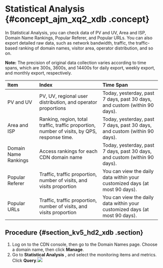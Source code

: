 # Statistical Analysis {#concept_ajm_xq2_xdb .concept}

In Statistical Analysis, you can check data of PV and UV, Area and ISP, Domain Name Rankings, Popular Referer, and Popular URLs. You can also export detailed raw data, such as network bandwidth, traffic, the traffic-based ranking of domain names, visitor area, operator distribution, and so on.

**Note:** The precision of original data collection varies according to time spans, which are 300s, 3600s, and 14400s for daily export, weekly export, and monthly export, respectively.

|Item|Index|Time Span|
|:---|:----|:--------|
|PV and UV|PV, UV, regional user distribution, and operator proportions|Today, yesterday, past 7 days, past 30 days, and custom \(within 90 days\).|
|Area and ISP|Ranking, region, total traffic, traffic proportion, number of visits, by QPS, response time.|Today, yesterday, past 7 days, past 30 days, and custom \(within 90 days\).|
|Domain Name Rankings|Access rankings for each CDN domain name|Today, yesterday, past 7 days, past 30 days, and custom \(within 90 days\).|
|Popular Referer|Traffic, traffic proportion, number of visits, and visits proportion|You can view the daily data within your customized days \(at most 90 days\).|
|Popular URLs|Traffic, traffic proportion, number of visits, and visits proportion|You can view the daily data within your customized days \(at most 90 days\).|

## Procedure {#section_kv5_hd2_xdb .section}

1.  Log on to the CDN console, then go to the Domain Names page. Choose a domain name, then click **Manage**.
2.  Go to **Statistical Analysis** , and select the monitoring items and metrics. Click **Query**.![](http://static-aliyun-doc.oss-cn-hangzhou.aliyuncs.com/assets/img/5169/15332811008915_en-US.png)

